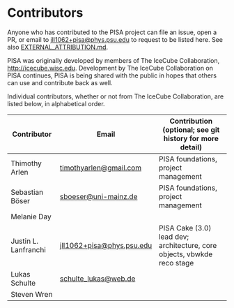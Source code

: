 # Contributors

Anyone who has contributed to the PISA project can file an issue, open a PR, or email to jll1062+pisa@phys.psu.edu to request to be listed here.
See also [EXTERNAL_ATTRIBUTION.md](EXTERNAL_ATTRIBUTION.md).

PISA was originally developed by members of The IceCube Collaboration, http://icecube.wisc.edu.
Development by The IceCube Collaboration on PISA continues, PISA is being shared with the public in hopes that others can use and contribute back as well.

Individual contributors, whether or not from The IceCube Collaboration, are listed below, in alphabetical order.


| Contributor                     | Email                                   | Contribution (optional; see git history for more detail)
| ------------------------------- | --------------------------------------- | --------------------------------------------------------
| Thimothy Arlen                  | timothyarlen@gmail.com                  | PISA foundations, project management 
| Sebastian Böser                 | sboeser@uni-mainz.de                    | PISA foundations, project management 
| Melanie Day                     |                                         |
| Justin L. Lanfranchi            | jll1062+pisa@phys.psu.edu               | PISA Cake (3.0) lead dev; architecture, core objects, vbwkde reco stage
| Lukas Schulte                   | schulte_lukas@web.de                    |
| Steven Wren                     |                                         |

